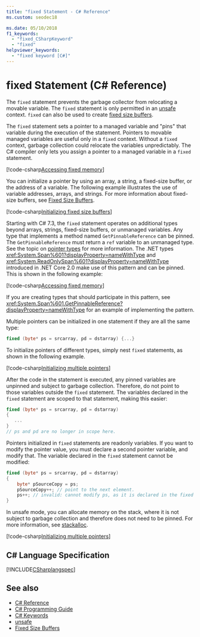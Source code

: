 ```yaml
---
title: "fixed Statement - C# Reference"
ms.custom: seodec18

ms.date: 05/10/2018
f1_keywords: 
  - "fixed_CSharpKeyword"
  - "fixed"
helpviewer_keywords: 
  - "fixed keyword [C#]"
---
```

# fixed Statement (C# Reference)

The `fixed` statement prevents the garbage collector from relocating a movable variable. The `fixed` statement is only permitted in an [unsafe](unsafe.md) context. `fixed` can also be used to create [fixed size buffers](../../programming-guide/unsafe-code-pointers/fixed-size-buffers.md).

The `fixed` statement sets a pointer to a managed variable and "pins" that variable during the execution of the statement. Pointers to movable managed variables are useful only in a `fixed` context. Without a `fixed` context, garbage collection could relocate the variables unpredictably. The C# compiler only lets you assign a pointer to a managed variable in a `fixed` statement.

[!code-csharp[Accessing fixed memory](../../../../samples/snippets/csharp/keywords/FixedKeywordExamples.cs#1)]

You can initialize a pointer by using an array, a string, a fixed-size buffer, or the address of a variable. The following example illustrates the use of variable addresses, arrays, and strings. For more information about fixed-size buffers, see [Fixed Size Buffers](../../programming-guide/unsafe-code-pointers/fixed-size-buffers.md).

[!code-csharp[Initializing fixed size buffers](../../../../samples/snippets/csharp/keywords/FixedKeywordExamples.cs#2)]

Starting with C# 7.3, the `fixed` statement operates on additional types beyond arrays, strings, fixed-size buffers, or unmanaged variables. Any type that implements a method named `GetPinnableReference` can be pinned. The `GetPinnableReference` must return a `ref` variable to an unmanaged type. See the topic on [pointer types](../../programming-guide/unsafe-code-pointers/pointer-types.md) for more information. The .NET types <xref:System.Span%601?displayProperty=nameWithType> and <xref:System.ReadOnlySpan%601?displayProperty=nameWithType> introduced in .NET Core 2.0 make use of this pattern and can be pinned. This is shown in the following example:

[!code-csharp[Accessing fixed memory](../../../../samples/snippets/csharp/keywords/FixedKeywordExamples.cs#FixedSpan)]

If you are creating types that should participate in this pattern, see <xref:System.Span%601.GetPinnableReference?displayProperty=nameWithType> for an example of implementing the pattern.

Multiple pointers can be initialized in one statement if they are all the same type:

```csharp
fixed (byte* ps = srcarray, pd = dstarray) {...}
```

To initialize pointers of different types, simply nest `fixed` statements, as shown in the following example.

[!code-csharp[Initializing multiple pointers](../../../../samples/snippets/csharp/keywords/FixedKeywordExamples.cs#3)]

After the code in the statement is executed, any pinned variables are unpinned and subject to garbage collection. Therefore, do not point to those variables outside the `fixed` statement. The variables declared in the `fixed` statement are scoped to that statement, making this easier:

```csharp
fixed (byte* ps = srcarray, pd = dstarray)
{
   ...
}
// ps and pd are no longer in scope here.
```

Pointers initialized in `fixed` statements are readonly variables. If you want to modify the pointer value, you must declare a second pointer variable, and modify that. The variable declared in the `fixed` statement cannot be modified:

```csharp
fixed (byte* ps = srcarray, pd = dstarray)
{
    byte* pSourceCopy = ps;
    pSourceCopy++; // point to the next element.
    ps++; // invalid: cannot modify ps, as it is declared in the fixed statement.
}
```


In unsafe mode, you can allocate memory on the stack, where it is not subject to garbage collection and therefore does not need to be pinned. For more information, see [stackalloc](stackalloc.md).

[!code-csharp[Initializing multiple pointers](../../../../samples/snippets/csharp/keywords/FixedKeywordExamples.cs#4)]

## C# Language Specification

 [!INCLUDE[CSharplangspec](~/includes/csharplangspec-md.md)]

## See also

- [C# Reference](../index.md)
- [C# Programming Guide](../../programming-guide/index.md)
- [C# Keywords](index.md)
- [unsafe](unsafe.md)
- [Fixed Size Buffers](../../programming-guide/unsafe-code-pointers/fixed-size-buffers.md)
